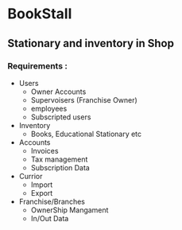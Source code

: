 # BookStall
## Stationary and inventory in Shop

### Requirements :
- Users
  - Owner Accounts
  - Supervoisers (Franchise Owner)
  - employees
  - Subscripted users
- Inventory
  - Books, Educational Stationary etc
- Accounts
  - Invoices
  - Tax management
  - Subscription Data
- Currior
  - Import 
  - Export
- Franchise/Branches
  - OwnerShip Mangament
  - In/Out Data